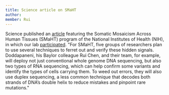 ```yaml
---
title: Science article on SMaHT
author: 
member: Rui
---
```


Science published an [article](https://www.science.org/content/article/your-cells-don-t-have-genome-you-were-born-project-aims-chart-impact-new-mutations) featuring the Somatic Mosaicism Across Human Tissues (SMaHT) program of the National Institutes of Health (NIH), in which our lab [participated](https://rchenlab.github.io/2023/05/11/SMaHT.html).
"For SMaHT, five groups of researchers plan to use several techniques to ferret out and verify these hidden signals. Doddapaneni, his Baylor colleague Rui Chen, and their team, for example, will deploy not just conventional whole genome DNA sequencing, but also two types of RNA sequencing, which can help confirm some variants and identify the types of cells carrying them. To weed out errors, they will also use duplex sequencing, a less common technique that decodes both strands of DNA’s double helix to reduce mistakes and pinpoint rare mutations."
